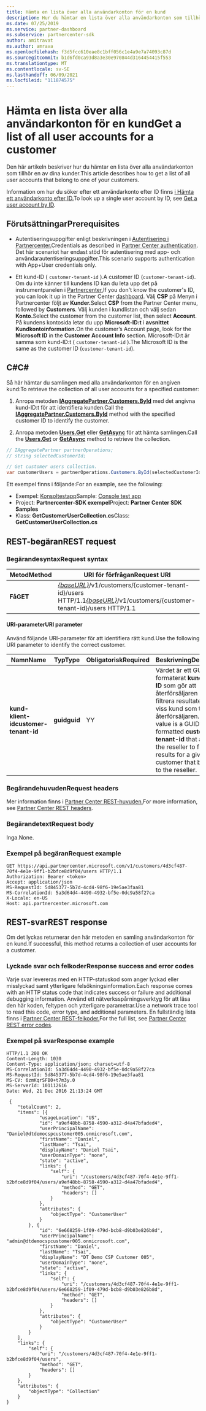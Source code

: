 ```yaml
---
title: Hämta en lista över alla användarkonton för en kund
description: Hur du hämtar en lista över alla användarkonton som tillhör en av dina kunder.
ms.date: 07/25/2019
ms.service: partner-dashboard
ms.subservice: partnercenter-sdk
author: amitravat
ms.author: amrava
ms.openlocfilehash: f3d5fcc610eae8c1bff056c1e4a9e7a74093c87d
ms.sourcegitcommit: b1d6fd0ca93d8a3e30e970844d3164454415f553
ms.translationtype: MT
ms.contentlocale: sv-SE
ms.lasthandoff: 06/09/2021
ms.locfileid: "111874575"
---
```

# <a name="get-a-list-of-all-user-accounts-for-a-customer"></a><span data-ttu-id="ed495-103">Hämta en lista över alla användarkonton för en kund</span><span class="sxs-lookup"><span data-stu-id="ed495-103">Get a list of all user accounts for a customer</span></span>

<span data-ttu-id="ed495-104">Den här artikeln beskriver hur du hämtar en lista över alla användarkonton som tillhör en av dina kunder.</span><span class="sxs-lookup"><span data-stu-id="ed495-104">This article describes how to get a list of all user accounts that belong to one of your customers.</span></span>

<span data-ttu-id="ed495-105">Information om hur du söker efter ett användarkonto efter ID finns [i Hämta ett användarkonto efter ID.](get-a-user-account-by-id.md)</span><span class="sxs-lookup"><span data-stu-id="ed495-105">To look up a single user account by ID, see [Get a user account by ID](get-a-user-account-by-id.md).</span></span>

## <a name="prerequisites"></a><span data-ttu-id="ed495-106">Förutsättningar</span><span class="sxs-lookup"><span data-stu-id="ed495-106">Prerequisites</span></span>

- <span data-ttu-id="ed495-107">Autentiseringsuppgifter enligt beskrivningen i [Autentisering i Partnercenter.](partner-center-authentication.md)</span><span class="sxs-lookup"><span data-stu-id="ed495-107">Credentials as described in [Partner Center authentication](partner-center-authentication.md).</span></span> <span data-ttu-id="ed495-108">Det här scenariot har endast stöd för autentisering med app- och användarautentiseringsuppgifter.</span><span class="sxs-lookup"><span data-stu-id="ed495-108">This scenario supports authentication with App+User credentials only.</span></span>

- <span data-ttu-id="ed495-109">Ett kund-ID ( `customer-tenant-id` ).</span><span class="sxs-lookup"><span data-stu-id="ed495-109">A customer ID (`customer-tenant-id`).</span></span> <span data-ttu-id="ed495-110">Om du inte känner till kundens ID kan du leta upp det på instrumentpanelen i [Partnercenter.](https://partner.microsoft.com/dashboard)</span><span class="sxs-lookup"><span data-stu-id="ed495-110">If you don't know the customer's ID, you can look it up in the Partner Center [dashboard](https://partner.microsoft.com/dashboard).</span></span> <span data-ttu-id="ed495-111">Välj **CSP** på Menyn i Partnercenter följt av **Kunder.**</span><span class="sxs-lookup"><span data-stu-id="ed495-111">Select **CSP** from the Partner Center menu, followed by **Customers**.</span></span> <span data-ttu-id="ed495-112">Välj kunden i kundlistan och välj sedan **Konto.**</span><span class="sxs-lookup"><span data-stu-id="ed495-112">Select the customer from the customer list, then select **Account**.</span></span> <span data-ttu-id="ed495-113">På kundens kontosida letar du upp **Microsoft-ID:t** i **avsnittet Kundkontoinformation.**</span><span class="sxs-lookup"><span data-stu-id="ed495-113">On the customer’s Account page, look for the **Microsoft ID** in the **Customer Account Info** section.</span></span> <span data-ttu-id="ed495-114">Microsoft-ID:t är samma som kund-ID:t ( `customer-tenant-id` ).</span><span class="sxs-lookup"><span data-stu-id="ed495-114">The Microsoft ID is the same as the customer ID  (`customer-tenant-id`).</span></span>

## <a name="c"></a><span data-ttu-id="ed495-115">C\#</span><span class="sxs-lookup"><span data-stu-id="ed495-115">C\#</span></span>

<span data-ttu-id="ed495-116">Så här hämtar du samlingen med alla användarkonton för en angiven kund:</span><span class="sxs-lookup"><span data-stu-id="ed495-116">To retrieve the collection of all user accounts for a specified customer:</span></span>

1. <span data-ttu-id="ed495-117">Anropa metoden [**IAggregatePartner.Customers.ById**](/dotnet/api/microsoft.store.partnercenter.customers.icustomercollection.byid) med det angivna kund-ID:t för att identifiera kunden.</span><span class="sxs-lookup"><span data-stu-id="ed495-117">Call the [**IAggregatePartner.Customers.ById**](/dotnet/api/microsoft.store.partnercenter.customers.icustomercollection.byid) method with the specified customer ID to identify the customer.</span></span>

2. <span data-ttu-id="ed495-118">Anropa metoden [**Users.Get**](/dotnet/api/microsoft.store.partnercenter.customerusers.icustomerusercollection.get) eller [**GetAsync**](/dotnet/api/microsoft.store.partnercenter.customerusers.icustomerusercollection.getasync) för att hämta samlingen.</span><span class="sxs-lookup"><span data-stu-id="ed495-118">Call the [**Users.Get**](/dotnet/api/microsoft.store.partnercenter.customerusers.icustomerusercollection.get) or [**GetAsync**](/dotnet/api/microsoft.store.partnercenter.customerusers.icustomerusercollection.getasync) method to retrieve the collection.</span></span>

``` csharp
// IAggregatePartner partnerOperations;
// string selectedCustomerId;

// Get customer users collection.
var customerUsers = partnerOperations.Customers.ById(selectedCustomerId).Users.Get();
```

<span data-ttu-id="ed495-119">Ett exempel finns i följande:</span><span class="sxs-lookup"><span data-stu-id="ed495-119">For an example, see the following:</span></span>

- <span data-ttu-id="ed495-120">Exempel: [Konsoltestapp](console-test-app.md)</span><span class="sxs-lookup"><span data-stu-id="ed495-120">Sample: [Console test app](console-test-app.md)</span></span>
- <span data-ttu-id="ed495-121">Project: **Partnercenter-SDK exempel**</span><span class="sxs-lookup"><span data-stu-id="ed495-121">Project: **Partner Center SDK Samples**</span></span>
- <span data-ttu-id="ed495-122">Klass: **GetCustomerUserCollection.cs**</span><span class="sxs-lookup"><span data-stu-id="ed495-122">Class: **GetCustomerUserCollection.cs**</span></span>

## <a name="rest-request"></a><span data-ttu-id="ed495-123">REST-begäran</span><span class="sxs-lookup"><span data-stu-id="ed495-123">REST request</span></span>

### <a name="request-syntax"></a><span data-ttu-id="ed495-124">Begärandesyntax</span><span class="sxs-lookup"><span data-stu-id="ed495-124">Request syntax</span></span>

| <span data-ttu-id="ed495-125">Metod</span><span class="sxs-lookup"><span data-stu-id="ed495-125">Method</span></span>  | <span data-ttu-id="ed495-126">URI för förfrågan</span><span class="sxs-lookup"><span data-stu-id="ed495-126">Request URI</span></span>                                                                                  |
|---------|----------------------------------------------------------------------------------------------|
| <span data-ttu-id="ed495-127">**Få**</span><span class="sxs-lookup"><span data-stu-id="ed495-127">**GET**</span></span> | <span data-ttu-id="ed495-128">[*{baseURL}*](partner-center-rest-urls.md)/v1/customers/{customer-tenant-id}/users HTTP/1.1</span><span class="sxs-lookup"><span data-stu-id="ed495-128">[*{baseURL}*](partner-center-rest-urls.md)/v1/customers/{customer-tenant-id}/users HTTP/1.1</span></span> |

#### <a name="uri-parameter"></a><span data-ttu-id="ed495-129">URI-parameter</span><span class="sxs-lookup"><span data-stu-id="ed495-129">URI parameter</span></span>

<span data-ttu-id="ed495-130">Använd följande URI-parameter för att identifiera rätt kund.</span><span class="sxs-lookup"><span data-stu-id="ed495-130">Use the following URI parameter to identify the correct customer.</span></span>

| <span data-ttu-id="ed495-131">Namn</span><span class="sxs-lookup"><span data-stu-id="ed495-131">Name</span></span>                   | <span data-ttu-id="ed495-132">Typ</span><span class="sxs-lookup"><span data-stu-id="ed495-132">Type</span></span>     | <span data-ttu-id="ed495-133">Obligatorisk</span><span class="sxs-lookup"><span data-stu-id="ed495-133">Required</span></span> | <span data-ttu-id="ed495-134">Beskrivning</span><span class="sxs-lookup"><span data-stu-id="ed495-134">Description</span></span>                                                                                                                                            |
|------------------------|----------|----------|--------------------------------------------------------------------------------------------------------------------------------------------------------|
| <span data-ttu-id="ed495-135">**kund-klient-id**</span><span class="sxs-lookup"><span data-stu-id="ed495-135">**customer-tenant-id**</span></span> | <span data-ttu-id="ed495-136">**guid**</span><span class="sxs-lookup"><span data-stu-id="ed495-136">**guid**</span></span> | <span data-ttu-id="ed495-137">Y</span><span class="sxs-lookup"><span data-stu-id="ed495-137">Y</span></span>        | <span data-ttu-id="ed495-138">Värdet är ett GUID-formaterat **kundklient-ID** som gör att återförsäljaren kan filtrera resultaten för en viss kund som tillhör återförsäljaren.</span><span class="sxs-lookup"><span data-stu-id="ed495-138">The value is a GUID formatted **customer-tenant-id** that allows the reseller to filter the results for a given customer that belongs to the reseller.</span></span> |

### <a name="request-headers"></a><span data-ttu-id="ed495-139">Begärandehuvuden</span><span class="sxs-lookup"><span data-stu-id="ed495-139">Request headers</span></span>

<span data-ttu-id="ed495-140">Mer information finns i [Partner Center REST-huvuden.](headers.md)</span><span class="sxs-lookup"><span data-stu-id="ed495-140">For more information, see [Partner Center REST headers](headers.md).</span></span>

### <a name="request-body"></a><span data-ttu-id="ed495-141">Begärandetext</span><span class="sxs-lookup"><span data-stu-id="ed495-141">Request body</span></span>

<span data-ttu-id="ed495-142">Inga.</span><span class="sxs-lookup"><span data-stu-id="ed495-142">None.</span></span>

### <a name="request-example"></a><span data-ttu-id="ed495-143">Exempel på begäran</span><span class="sxs-lookup"><span data-stu-id="ed495-143">Request example</span></span>

```http
GET https://api.partnercenter.microsoft.com/v1/customers/4d3cf487-70f4-4e1e-9ff1-b2bfce8d9f04/users HTTP/1.1
Authorization: Bearer <token>
Accept: application/json
MS-RequestId: 5d845377-5b7d-4cd4-98f6-19e5ae3faa81
MS-CorrelationId: 5a3d64d4-4490-4932-bf5e-0dc9a58f27ca
X-Locale: en-US
Host: api.partnercenter.microsoft.com
```

## <a name="rest-response"></a><span data-ttu-id="ed495-144">REST-svar</span><span class="sxs-lookup"><span data-stu-id="ed495-144">REST response</span></span>

<span data-ttu-id="ed495-145">Om det lyckas returnerar den här metoden en samling användarkonton för en kund.</span><span class="sxs-lookup"><span data-stu-id="ed495-145">If successful, this method returns a collection of user accounts for a customer.</span></span>

### <a name="response-success-and-error-codes"></a><span data-ttu-id="ed495-146">Lyckade svar och felkoder</span><span class="sxs-lookup"><span data-stu-id="ed495-146">Response success and error codes</span></span>

<span data-ttu-id="ed495-147">Varje svar levereras med en HTTP-statuskod som anger lyckad eller misslyckad samt ytterligare felsökningsinformation.</span><span class="sxs-lookup"><span data-stu-id="ed495-147">Each response comes with an HTTP status code that indicates success or failure and additional debugging information.</span></span> <span data-ttu-id="ed495-148">Använd ett nätverksspårningsverktyg för att läsa den här koden, feltypen och ytterligare parametrar.</span><span class="sxs-lookup"><span data-stu-id="ed495-148">Use a network trace tool to read this code, error type, and additional parameters.</span></span> <span data-ttu-id="ed495-149">En fullständig lista finns i [Partner Center REST-felkoder.](error-codes.md)</span><span class="sxs-lookup"><span data-stu-id="ed495-149">For the full list, see [Partner Center REST error codes](error-codes.md).</span></span>

### <a name="response-example"></a><span data-ttu-id="ed495-150">Exempel på svar</span><span class="sxs-lookup"><span data-stu-id="ed495-150">Response example</span></span>

```http
HTTP/1.1 200 OK
Content-Length: 1030
Content-Type: application/json; charset=utf-8
MS-CorrelationId: 5a3d64d4-4490-4932-bf5e-0dc9a58f27ca
MS-RequestId: 5d845377-5b7d-4cd4-98f6-19e5ae3faa81
MS-CV: 6zmKqrSFB0+t7m3y.0
MS-ServerId: 101112616
Date: Wed, 21 Dec 2016 21:13:24 GMT

 {
    "totalCount": 2,
    "items": [{
            "usageLocation": "US",
            "id": "a9ef48bb-8758-4590-a312-d4a47bfaded4",
            "userPrincipalName": "Daniel@dtdemocspcustomer005.onmicrosoft.com",
            "firstName": "Daniel",
            "lastName": "Tsai",
            "displayName": "Daniel Tsai",
            "userDomainType": "none",
            "state": "active",
            "links": {
                "self": {
                    "uri": "/customers/4d3cf487-70f4-4e1e-9ff1-b2bfce8d9f04/users/a9ef48bb-8758-4590-a312-d4a47bfaded4",
                    "method": "GET",
                    "headers": []
                }
            },
            "attributes": {
                "objectType": "CustomerUser"
            }
        }, {
            "id": "6e668259-1f09-479d-bcb8-d9b03e826b8d",
            "userPrincipalName": "admin@dtdemocspcustomer005.onmicrosoft.com",
            "firstName": "Daniel",
            "lastName": "Tsai",
            "displayName": "DT Demo CSP Customer 005",
            "userDomainType": "none",
            "state": "active",
            "links": {
                "self": {
                    "uri": "/customers/4d3cf487-70f4-4e1e-9ff1-b2bfce8d9f04/users/6e668259-1f09-479d-bcb8-d9b03e826b8d",
                    "method": "GET",
                    "headers": []
                }
            },
            "attributes": {
                "objectType": "CustomerUser"
            }
        }
    ],
    "links": {
        "self": {
            "uri": "/customers/4d3cf487-70f4-4e1e-9ff1-b2bfce8d9f04/users",
            "method": "GET",
            "headers": []
        }
    },
    "attributes": {
        "objectType": "Collection"
    }
}
```
